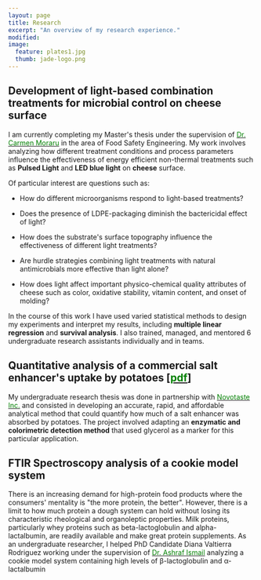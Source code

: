 ```yaml
---
layout: page
title: Research
excerpt: "An overview of my research experience."
modified: 
image: 
  feature: plates1.jpg
  thumb: jade-logo.png
---
```


## Development of light-based combination treatments for microbial control on cheese surface

I am currently completing my Master's thesis under the supervision of [<span style="color:green">Dr. Carmen Moraru</span>](http://blogs.cornell.edu/morarulab/) in the area of Food Safety Engineering. My work involves analyzing how different treatment conditions and process parameters influence the effectiveness of energy efficient non-thermal treatments such as **Pulsed Light** and **LED blue light** on **cheese** surface.  

Of particular interest are questions such as:  

*  How do different microorganisms respond to light-based treatments?  

*  Does the presence of LDPE-packaging diminish the bactericidal effect of light?  

*  How does the substrate's surface topography influence the effectiveness of different light treatments?  

*  Are hurdle strategies combining light treatments with natural antimicrobials more effective than light alone?  

*  How does light affect important physico-chemical quality attributes of cheese such as color, oxidative stability, vitamin content, and onset of molding?  

In the course of this work I have used varied statistical methods to design my experiments and interpret my results, including **multiple linear regression** and **survival analysis**. I also trained, managed, and mentored 6 undergraduate research assistants individually and in teams.   


## Quantitative analysis of a commercial salt enhancer's uptake by potatoes [[<span style="color:green">pdf</span>](https://dl.dropboxusercontent.com/u/51364198/Research%20Report_Jade%20Proulx.pdf)]

My undergraduate research thesis was done in partnership with [<span style="color:green">Novotaste Inc.</span>](http://www.novotaste.com) and consisted in developing an accurate, rapid, and affordable analytical method that could quantify how much of a salt enhancer was absorbed by potatoes. The project involved adapting an **enzymatic and colorimetric detection method** that used glycerol as a marker for this particular application.

## FTIR Spectroscopy analysis of a cookie model system
There is an increasing demand for high-protein food products where the consumers' mentality is "the more protein, the better". However, there is a limit to how much protein a dough system can hold without losing its characteristic rheological and organoleptic properties. Milk proteins, particularly whey proteins such as beta-lactoglobulin and alpha-lactalbumin, are readily available and make great protein supplements. As an undergraduate researcher, I helped PhD Candidate Diana Valtierra Rodriguez working under the supervision of [<span style="color:green">Dr. Ashraf Ismail</span>](http://www.mcgill.ca/foodscience/staff-and-research/ashraf-ismail) analyzing a cookie model system containing high levels of &beta;-lactoglobulin and &alpha;-lactalbumin 

